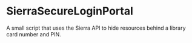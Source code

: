 # SierraSecureLoginPortal
A small script that uses the Sierra API to hide resources behind a library card number and PIN.
